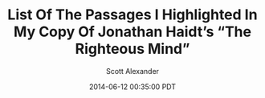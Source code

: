 ---
layout: podcast
title: "List Of The Passages I Highlighted In My Copy Of Jonathan Haidt’s “The Righteous Mind”"
author: Scott Alexander
description: https://slatestarcodex.com/2014/06/12/list-of-the-passages-i-highlighted-in-my-copy-of-jonathan-haidts-the-righteous-mind/
date: 2014-06-12 00:35:00 PDT
length: 2246672
duration: 562
guid: list-of-the-passages-i-highlighted-in-my-copy-of-jonathan-haidts-the-righteous-mind
---
